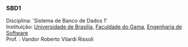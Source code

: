 ### SBD1
Disciplina: 'Sistema de Banco de Dados 1'  
Instituição: [Universidade de Brasília](https://international.unb.br/), [Faculdade do Gama](https://fga.unb.br/), [Engenharia de Software](http://software.unb.br)  
Prof. : Vandor Roberto Vilardi Rissoli  
